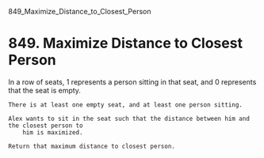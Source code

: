 849_Maximize_Distance_to_Closest_Person
# 849. Maximize Distance to Closest Person

In a row of seats, 1 represents a person sitting in that seat, and
        0 represents that the seat is empty. 

    There is at least one empty seat, and at least one person sitting.

    Alex wants to sit in the seat such that the distance between him and the closest person to
        him is maximized. 

    Return that maximum distance to closest person.